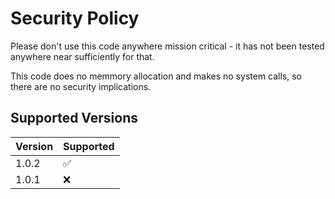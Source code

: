 # Security Policy

Please don't use this code anywhere mission critical - it has not been tested anywhere near sufficiently for that.

This code does no memmory allocation and makes no system calls, so there are no security implications.

## Supported Versions

| Version | Supported          |
| ------- | ------------------ |
| 1.0.2   | :white_check_mark: |
| 1.0.1   | :x:                |
